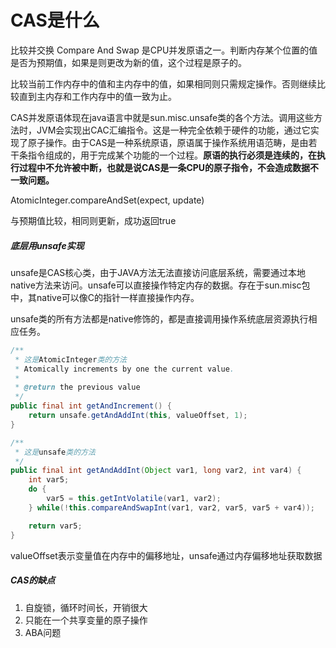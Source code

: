 # CAS是什么

比较并交换 Compare And Swap 是CPU并发原语之一。判断内存某个位置的值是否为预期值，如果是则更改为新的值，这个过程是原子的。

比较当前工作内存中的值和主内存中的值，如果相同则只需规定操作。否则继续比较直到主内存和工作内存中的值一致为止。

CAS并发原语体现在java语言中就是sun.misc.unsafe类的各个方法。调用这些方法时，JVM会实现出CAC汇编指令。这是一种完全依赖于硬件的功能，通过它实现了原子操作。由于CAS是一种系统原语，原语属于操作系统用语范畴，是由若干条指令组成的，用于完成某个功能的一个过程。**原语的执行必须是连续的，在执行过程中不允许被中断，也就是说CAS是一条CPU的原子指令，不会造成数据不一致问题。**

AtomicInteger.compareAndSet(expect, update) 

与预期值比较，相同则更新，成功返回true



##### 底层用unsafe实现

unsafe是CAS核心类，由于JAVA方法无法直接访问底层系统，需要通过本地native方法来访问。unsafe可以直接操作特定内存的数据。存在于sun.misc包中，其native可以像C的指针一样直接操作内存。

unsafe类的所有方法都是native修饰的，都是直接调用操作系统底层资源执行相应任务。

```java
/**
 * 这是AtomicInteger类的方法
 * Atomically increments by one the current value.
 *
 * @return the previous value
 */
public final int getAndIncrement() {
    return unsafe.getAndAddInt(this, valueOffset, 1);
}
```

```java
/**
 * 这是unsafe类的方法
 */
public final int getAndAddInt(Object var1, long var2, int var4) {
    int var5;
    do {
        var5 = this.getIntVolatile(var1, var2);
    } while(!this.compareAndSwapInt(var1, var2, var5, var5 + var4));

    return var5;
}
```

valueOffset表示变量值在内存中的偏移地址，unsafe通过内存偏移地址获取数据

##### CAS的缺点

1. 自旋锁，循环时间长，开销很大
2. 只能在一个共享变量的原子操作
3. ABA问题
